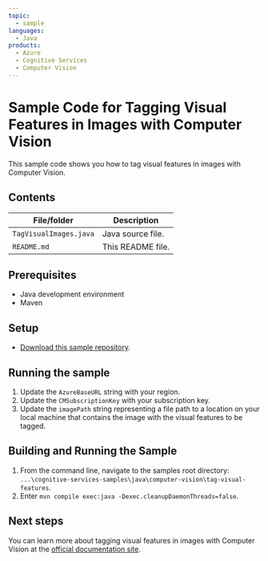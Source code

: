 ```yaml
---
topic:
  - sample
languages:
  - Java
products:
  - Azure
  - Cognitive Services
  - Computer Vision
---
```


# Sample Code for Tagging Visual Features in Images with Computer Vision

This sample code shows you how to tag visual features in images with Computer Vision.

## Contents

| File/folder | Description |
|-------------|-------------|
| `TagVisualImages.java` | Java source file. |
| `README.md`            | This README file. |

## Prerequisites

- Java development environment
- Maven

## Setup

- [Download this sample repository](https://github.com/LukeBayler/cognitive-services-samples/archive/master.zip).

## Running the sample

1. Update the `AzureBaseURL` string with your region.
2. Update the `CMSubscriptionKey` with your subscription key.
3. Update the `imagePath` string representing a file path to a location on your local machine that contains the image with the visual features to be tagged.

## Building and Running the Sample

1. From the command line, navigate to the samples root directory: `...\cognitive-services-samples\java\computer-vision\tag-visual-features`.
2. Enter `mvn compile exec:java -Dexec.cleanupDaemonThreads=false`.

## Next steps

You can learn more about tagging visual features in images with Computer Vision at the [official documentation site](https://docs.microsoft.com/en-us/azure/cognitive-services/computer-vision/concept-tagging-images).

